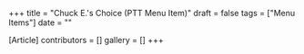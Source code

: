 +++
title = "Chuck E.'s Choice (PTT Menu Item)"
draft = false
tags = ["Menu Items"]
date = ""

[Article]
contributors = []
gallery = []
+++